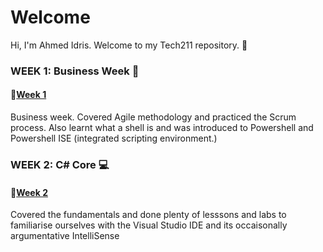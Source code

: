 
# Welcome
Hi, I'm Ahmed Idris. Welcome to my Tech211 repository. :wave:


### WEEK 1: Business Week :briefcase:
#### :file_folder:[Week 1](/Week%201/README.md)
Business week. Covered Agile methodology and practiced the Scrum process. Also learnt what a shell is and was introduced to Powershell and Powershell ISE (integrated scripting environment.)

### WEEK 2: C# Core :computer:
#### :file_folder:[Week 2](./Week%202/README.md)
Covered the fundamentals and done plenty of lesssons and labs to familiarise ourselves with the Visual Studio IDE and its occaisonally argumentative IntelliSense
